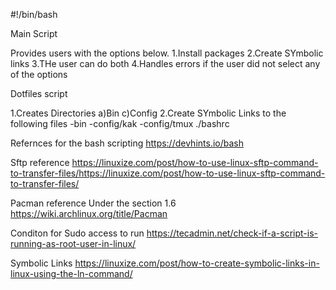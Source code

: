 #!/bin/bash

Main Script

Provides users with the options below.
1.Install packages
2.Create SYmbolic links
3.THe user can do both
4.Handles errors if the user did not select any of the options

Dotfiles script

1.Creates Directories 
   a)Bin
   c)Config
2.Create SYmbolic Links to the following files
-bin
-config/kak
-config/tmux
./bashrc




Refernces for the bash scripting 
https://devhints.io/bash


Sftp reference 
https://linuxize.com/post/how-to-use-linux-sftp-command-to-transfer-files/https://linuxize.com/post/how-to-use-linux-sftp-command-to-transfer-files/

Pacman reference Under the section 1.6
https://wiki.archlinux.org/title/Pacman

Conditon for Sudo access to run
https://tecadmin.net/check-if-a-script-is-running-as-root-user-in-linux/

Symbolic Links
https://linuxize.com/post/how-to-create-symbolic-links-in-linux-using-the-ln-command/
